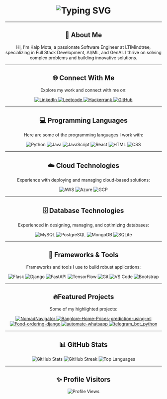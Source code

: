 <!-- Profile Header -->
<div align="center">
    <h1>
        <img src="https://readme-typing-svg.herokuapp.com/?font=Jetbrains+mono&size=40&duration=3500&color=36BCF7FF&width=700&height=55&lines=Hey..+I%27m+Kalp+Mota;Welcome+to+my+GitHub+Profile!&v=2" alt="Typing SVG"/>
    </h1>
</div>

---

<div align="center">
    <h2>🚀 About Me</h2>
    <p>Hi, I'm Kalp Mota, a passionate Software Engineer at LTIMindtree, specializing in Full Stack Development, AI/ML, and GenAI. I thrive on solving complex problems and building innovative solutions.</p>
</div>

---

<div align="center">
    <h2>🌐 Connect With Me</h2>
    <p>Explore my work and connect with me on:</p>
    <a href="https://www.linkedin.com/in/kalp-mota-357514148/" target="_blank">
        <img src="https://img.shields.io/badge/LinkedIn-0077B5?style=for-the-badge&logo=linkedin&logoColor=white" alt="LinkedIn"/>
    </a>
    <a href="https://leetcode.com/u/kalp12/" target="_blank">
        <img src="https://img.shields.io/badge/Leetcode-F79F1B?style=for-the-badge&logo=leetcode&logoColor=white" alt="Leetcode"/>
    </a>
    <a href="https://www.hackerrank.com/profile/kalpmegh2000" target="_blank">
        <img src="https://img.shields.io/badge/Hackerrank-2EC866?style=for-the-badge&logo=hackerrank&logoColor=white" alt="Hackerrank"/>
    </a>
    <a href="https://github.com/kalp12" target="_blank">
        <img src="https://img.shields.io/badge/GitHub-181717?style=for-the-badge&logo=github&logoColor=white" alt="GitHub"/>
    </a>
</div>

---

<div align="center">
    <h2>💻 Programming Languages</h2>
    <p>Here are some of the programming languages I work with:</p>
    <img src="https://img.shields.io/badge/Python-3776AB?style=for-the-badge&logo=python&logoColor=white" alt="Python"/>
    <img src="https://img.shields.io/badge/Java-007396?style=for-the-badge&logo=java&logoColor=white" alt="Java"/>
    <img src="https://img.shields.io/badge/JavaScript-F7DF1E?style=for-the-badge&logo=javascript&logoColor=black" alt="JavaScript"/>
    <img src="https://img.shields.io/badge/React-61DAFB?style=for-the-badge&logo=react&logoColor=black" alt="React"/>
    <img src="https://img.shields.io/badge/HTML-E34F26?style=for-the-badge&logo=html5&logoColor=white" alt="HTML"/>
    <img src="https://img.shields.io/badge/CSS-1572B6?style=for-the-badge&logo=css3&logoColor=white" alt="CSS"/>
</div>

---

<div align="center">
    <h2>☁️ Cloud Technologies</h2>
    <p>Experience with deploying and managing cloud-based solutions:</p>
    <img src="https://img.shields.io/badge/AWS-232F3E?style=for-the-badge&logo=amazon-aws&logoColor=FF9900" alt="AWS"/>
    <img src="https://img.shields.io/badge/Azure-0078D4?style=for-the-badge&logo=microsoft-azure&logoColor=white" alt="Azure"/>
    <img src="https://img.shields.io/badge/GCP-4285F4?style=for-the-badge&logo=google-cloud&logoColor=white" alt="GCP"/>
</div>

---

<div align="center">
    <h2>🗄️ Database Technologies</h2>
    <p>Experienced in designing, managing, and optimizing databases:</p>
    <img src="https://img.shields.io/badge/MySQL-4479A1?style=for-the-badge&logo=mysql&logoColor=white" alt="MySQL"/>
    <img src="https://img.shields.io/badge/PostgreSQL-4169E1?style=for-the-badge&logo=postgresql&logoColor=white" alt="PostgreSQL"/>
    <img src="https://img.shields.io/badge/MongoDB-47A248?style=for-the-badge&logo=mongodb&logoColor=white" alt="MongoDB"/>
    <img src="https://img.shields.io/badge/SQLite-003B57?style=for-the-badge&logo=sqlite&logoColor=white" alt="SQLite"/>
</div>

---

<div align="center">
    <h2>🔧 Frameworks & Tools</h2>
    <p>Frameworks and tools I use to build robust applications:</p>
    <img src="https://img.shields.io/badge/Flask-000000?style=for-the-badge&logo=flask&logoColor=white" alt="Flask"/>
    <img src="https://img.shields.io/badge/Django-092E20?style=for-the-badge&logo=django&logoColor=white" alt="Django"/>
    <img src="https://img.shields.io/badge/FastAPI-009688?style=for-the-badge&logo=fastapi&logoColor=white" alt="FastAPI"/>
    <img src="https://img.shields.io/badge/TensorFlow-FF6F00?style=for-the-badge&logo=tensorflow&logoColor=white" alt="TensorFlow"/>
    <img src="https://img.shields.io/badge/Git-F05032?style=for-the-badge&logo=git&logoColor=white" alt="Git"/>
    <img src="https://img.shields.io/badge/VS%20Code-007ACC?style=for-the-badge&logo=visualstudiocode&logoColor=white" alt="VS Code"/>
    <img src="https://img.shields.io/badge/Bootstrap-7952B3?style=for-the-badge&logo=bootstrap&logoColor=white" alt="Bootstrap"/>
</div>

---

<div align="center">
    <h2>🔥Featured Projects</h2>
    <p>Some of my highlighted projects:</p>
    <a href="https://github.com/kalp12/NomadNavigator">
    <img src="https://github-readme-stats.vercel.app/api/pin/?username=kalp12&repo=NomadNavigator&theme=radical&show_icons=true" alt="NomadNavigator"/>
    </a>
    <a href="https://github.com/kalp12/Banglore-Home-Prices-prediction-using-ml">
    <img src="https://github-readme-stats.vercel.app/api/pin/?username=kalp12&repo=Banglore-Home-Prices-prediction-using-ml&theme=radical&show_icons=true" alt="Banglore-Home-Prices-prediction-using-ml"/>
    </a>
    <a href="https://github.com/kalp12/Food-ordering-django">
    <img src="https://github-readme-stats.vercel.app/api/pin/?username=kalp12&repo=Food-ordering-django&theme=radical&show_icons=true" alt="Food-ordering-django"/>
    </a>
    <a href="https://github.com/kalp12/automate-whatsapp">
    <img src="https://github-readme-stats.vercel.app/api/pin/?username=kalp12&repo=automate-whatsapp&theme=radical&show_icons=true" alt="automate-whatsapp"/>
    </a>
    <a href="https://github.com/kalp12/telegram_bot_python">
    <img src="https://github-readme-stats.vercel.app/api/pin/?username=kalp12&repo=telegram_bot_python&theme=radical&show_icons=true" alt="telegram_bot_python"/>
    </a>
</div>

---

<div align="center">
    <h2>📊 GitHub Stats</h2>
    <img src="https://github-readme-stats.vercel.app/api?username=kalp12&show_icons=true&theme=radical" alt="GitHub Stats"/>
    <img src="https://github-readme-streak-stats.herokuapp.com/?user=kalp12&theme=dark" alt="GitHub Streak"/>
    <img src="https://github-readme-stats.vercel.app/api/top-langs/?username=kalp12&layout=compact&theme=tokyonight" alt="Top Languages"/>
</div>

---

<div align="center">
    <h2>✨ Profile Visitors</h2>
    <img src="https://komarev.com/ghpvc/?username=kalp12&style=for-the-badge" alt="Profile Views"/>
</div>
